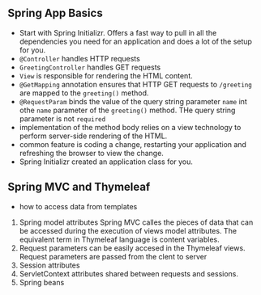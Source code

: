 ## Spring App Basics
- Start with Spring Initializr. Offers a fast way to pull in all the dependencies you need for an application and does a lot of the setup for you. 
- `@Controller` handles HTTP requests
- `GreetingController` handles GET requests
- `View` is responsible for rendering the HTML content.
- `@GetMapping` annotation ensures that HTTP GET requests to `/greeting` are mapped to the `greeting()` method.
- `@RequestParam` binds the value of the query string parameter `name` int othe `name` parameter of the `greeting()` method. THe query string parameter is not `required`
- implementation of the method body relies on a view technology to perform server-side rendering of the HTML.
- common feature is coding a change, restarting your application and refreshing the browser to view the change.
- Spring Initializr created an application class for you. 

## Spring MVC and Thymeleaf

- how to access data from templates
1. Spring model attributes
  Spring MVC calles the pieces of data that can be accessed during the execution of views model attributes. The equivalent term in Thymeleaf language is content variables.
1. Request parameters
  can be easily accesed in the Thymeleaf views. Request parameters are passed from the clent to server 
1. Session attributes
1. ServletContext attributes
  shared between requests and sessions.
1. Spring beans
  

